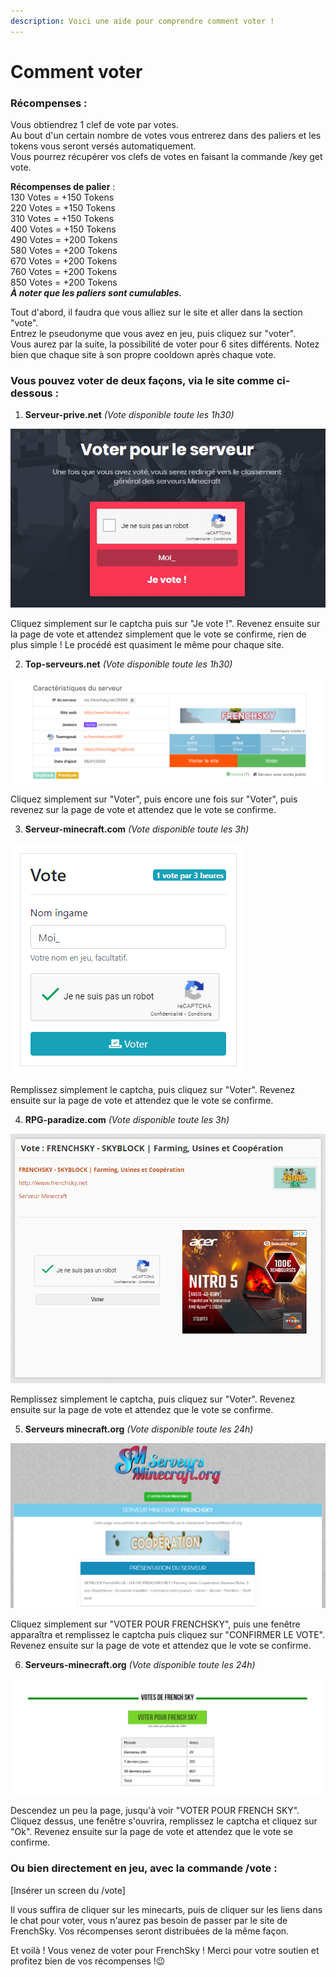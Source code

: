 ```yaml
---
description: Voici une aide pour comprendre comment voter !
---
```


# Comment voter

### **Récompenses** :

Vous obtiendrez 1 clef de vote par votes.  
Au bout d'un certain nombre de votes vous entrerez dans des paliers et les tokens vous seront versés automatiquement.  
Vous pourrez récupérer vos clefs de votes en faisant la commande /key get vote.  
  
**Récompenses de palier** :  
130 Votes = +150 Tokens  
220 Votes = +150 Tokens  
310 Votes = +150 Tokens  
400 Votes = +150 Tokens  
490 Votes = +200 Tokens  
580 Votes = +200 Tokens  
670 Votes = +200 Tokens  
760 Votes = +200 Tokens  
850 Votes = +200 Tokens  
_**À noter que les paliers sont cumulables.**_

Tout d'abord, il faudra que vous alliez sur le site et aller dans la section "vote".  
Entrez le pseudonyme que vous avez en jeu, puis cliquez sur "voter".  
Vous aurez par la suite, la possibilité de voter pour 6 sites différents. Notez bien que chaque site à son propre cooldown après chaque vote.

### **Vous pouvez voter de deux façons, via le site comme ci-dessous** :

1. **Serveur-prive.net** _\(Vote disponible toute les 1h30\)_

![](../.gitbook/assets/image.png)

Cliquez simplement sur le captcha puis sur "Je vote !". Revenez ensuite sur la page de vote et attendez simplement que le vote se confirme, rien de plus simple ! Le procédé est quasiment le même pour chaque site.

2. **Top-serveurs.net** _\(Vote disponible toute les 1h30\)_

![](../.gitbook/assets/image%20%281%29.png)

Cliquez simplement sur "Voter", puis encore une fois sur "Voter", puis revenez sur la page de vote et attendez que le vote se confirme.

3. **Serveur-minecraft.com** _\(Vote disponible toute les 3h\)_

![](../.gitbook/assets/image%20%282%29.png)

Remplissez simplement le captcha, puis cliquez sur "Voter". Revenez ensuite sur la page de vote et attendez que le vote se confirme.

4. **RPG-paradize.com** _\(Vote disponible toute les 3h\)_

![](../.gitbook/assets/image%20%283%29.png)

Remplissez simplement le captcha, puis cliquez sur "Voter". Revenez ensuite sur la page de vote et attendez que le vote se confirme.

5. **Serveurs minecraft.org** _\(Vote disponible toute les 24h\)_

![](../.gitbook/assets/image%20%284%29.png)

Cliquez simplement sur "VOTER POUR FRENCHSKY", puis une fenêtre apparaîtra et remplissez le captcha puis cliquez sur "CONFIRMER LE VOTE". Revenez ensuite sur la page de vote et attendez que le vote se confirme.

6. **Serveurs-minecraft.org** _\(Vote disponible toute les 24h\)_

![](../.gitbook/assets/image%20%285%29.png)

Descendez un peu la page, jusqu'à voir "VOTER POUR FRENCH SKY". Cliquez dessus, une fenêtre s'ouvrira, remplissez le captcha et cliquez sur "Ok". Revenez ensuite sur la page de vote et attendez que le vote se confirme.

### **Ou bien directement en jeu, avec la commande /vote** :

\[Insérer un screen du /vote\]

Il vous suffira de cliquer sur les minecarts, puis de cliquer sur les liens dans le chat pour voter, vous n'aurez pas besoin de passer par le site de FrenchSky. Vos récompenses seront distribuées de la même façon.

Et voilà ! Vous venez de voter pour FrenchSky ! Merci pour votre soutien et profitez bien de vos récompenses !😉

